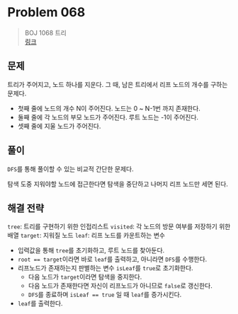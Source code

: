 # Problem 068

> BOJ 1068 트리
> <br/>
> [링크](https://www.acmicpc.net/problem/1068)

## 문제

트리가 주어지고, 노드 하나를 지운다. 그 때, 남은 트리에서 리프 노드의 개수를 구하는 문제다.

- 첫째 줄에 노드의 개수 N이 주어진다. 노드는 0 ~ N-1번 까지 존재한다.
- 둘째 줄에 각 노드의 부모 노드가 주어진다. 루트 노드는 -1이 주어진다.
- 셋째 줄에 지울 노드가 주어진다.

## 풀이

`DFS`를 통해 풀이할 수 있는 비교적 간단한 문제다.

탐색 도중 지워야할 노드에 접근한다면 탐색을 중단하고 나머지 리프 노드만 세면 된다.

## 해결 전략

`tree`: 트리를 구현하기 위한 인접리스트
`visited`: 각 노드의 방문 여부를 저장하기 위한 배열
`target`: 지워질 노드
`leaf`: 리프 노드를 카운트하는 변수

- 입력값을 통해 `tree`를 초기화하고, 루트 노드를 찾아둔다.
- `root == target`이라면 바로 `leaf`를 출력하고, 아니라면 `DFS`를 수행한다.
- 리프노드가 존재하는지 판별하는 변수 `isLeaf`를 `true`로 초기화한다.
    - 다음 노드가 `target`이라면 탐색을 중지한다.
    - 다음 노드가 존재한다면 자신이 리프노드가 아니므로 `false`로 갱신한다.
    - `DFS`를 종료하며 `isLeaf == true` 일 때 `leaf`를 증가시킨다.
- `leaf`를 출력한다.